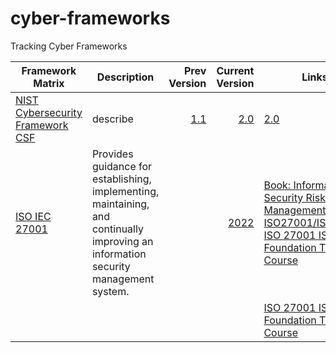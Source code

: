 # cyber-frameworks
Tracking Cyber Frameworks


| Framework Matrix | Description | Prev Version | Current Version | Links |
| -------------------------------- | ------------------------------- | -------------------: | --------------------: | ---------------------------- |
| [NIST Cybersecurity Framework CSF](https://www.nist.gov/cyberframework) | describe | [1.1](https://www.nist.gov/cyberframework/csf-11-archive) | [2.0](https://nvlpubs.nist.gov/nistpubs/CSWP/NIST.CSWP.29.pdf) | [2.0](https://nvlpubs.nist.gov/nistpubs/CSWP/NIST.CSWP.29.pdf) |
| [ISO IEC 27001](https://www.iso.org/standard/27001) | Provides guidance for establishing, implementing, maintaining, and continually improving an information security management system. | | [2022](https://www.iso.org/standard/27001) | [Book: Information Security Risk Management for ISO27001/ISO27002](https://learning.oreilly.com/library/view/information-security-risk/9781849281492/) [ISO 27001 ISMS Foundation Training Course](https://learning.oreilly.com/course/iso-27001-isms/9781787782907/) |
|                 |             |              |                | [ISO 27001 ISMS Foundation Training Course](https://learning.oreilly.com/course/iso-27001-isms/9781787782907/)       |
